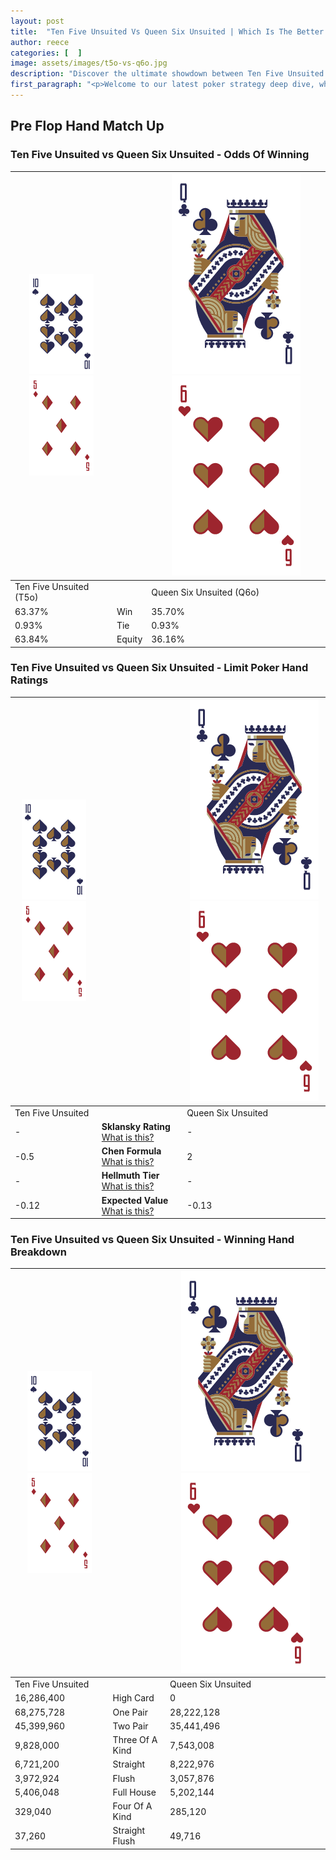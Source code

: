 ```yaml
---
layout: post
title:  "Ten Five Unsuited Vs Queen Six Unsuited | Which Is The Better Hand In Poker? A Complete Guide"
author: reece
categories: [  ]
image: assets/images/t5o-vs-q6o.jpg
description: "Discover the ultimate showdown between Ten Five Unsuited and Queen Six Unsuited in poker! Uncover the odds, strategies, and scenarios where one hand triumphs over the other. Get ready to up your poker game with this thrilling analysis."
first_paragraph: "<p>Welcome to our latest poker strategy deep dive, where we're pitting two distinct hands against each other in a high-stakes showdown: Ten Five Unsuited vs Queen Six Unsuited.</p><p>In the dynamic world of poker, every decision counts, and knowing which hand holds the upper hand is key to your success at the table.</p><p>In this article, we'll dissect these two hands, explore the scenarios where one dominates the other, and equip you with the knowledge to make strategic choices that can tip the odds in your favor.</p><p>Get ready to unravel the intriguing dynamics of these poker hands and elevate your game to new heights.</p>"
---
```




[comment]: # (sp0)

## Pre Flop Hand Match Up

<div class="table hand-ratings" markdown="1"> 



### Ten Five Unsuited vs Queen Six Unsuited - Odds Of Winning


    
| ![image info](assets/images/hand1/T.png) ![image info](assets/images/hand1/5o.png) |  | ![image info](assets/images/hand2/Q.png) ![image info](assets/images/hand2/6o.png) |
| -------- | -------- | -------- |
| Ten Five Unsuited (T5o) |  | Queen Six Unsuited (Q6o) |
| 63.37% | Win | 35.70% |
| 0.93% | Tie | 0.93% |
| 63.84% | Equity | 36.16% |




[comment]: # (sp1)



### Ten Five Unsuited vs Queen Six Unsuited - Limit Poker Hand Ratings


    
| ![image info](assets/images/hand1/T.png) ![image info](assets/images/hand1/5o.png) |  | ![image info](assets/images/hand2/Q.png) ![image info](assets/images/hand2/6o.png) |
| -------- | -------- | -------- |
| Ten Five Unsuited |  | Queen Six Unsuited |
| - | **Sklansky Rating** [What is this?](/sklansky-rating-explained) | - |
| -0.5 | **Chen Formula** [What is this?](/chen-formula-explained) | 2 |
| - | **Hellmuth Tier** [What is this?](/Hellmuth-tier-explained) | - |
| -0.12 | **Expected Value** [What is this?](/expected-value-explained) | -0.13 |




[comment]: # (sp2)



### Ten Five Unsuited vs Queen Six Unsuited - Winning Hand Breakdown


    
| ![image info](assets/images/hand1/T.png) ![image info](assets/images/hand1/5o.png) |  | ![image info](assets/images/hand2/Q.png) ![image info](assets/images/hand2/6o.png) |
| -------- | -------- | -------- |
| Ten Five Unsuited |  | Queen Six Unsuited |
| 16,286,400 | High Card | 0 |
| 68,275,728 | One Pair | 28,222,128 |
| 45,399,960 | Two Pair | 35,441,496 |
| 9,828,000 | Three Of A Kind | 7,543,008 |
| 6,721,200 | Straight | 8,222,976 |
| 3,972,924 | Flush | 3,057,876 |
| 5,406,048 | Full House | 5,202,144 |
| 329,040 | Four Of A Kind | 285,120 |
| 37,260 | Straight Flush | 49,716 |




[comment]: # (sp3)



</div>

[comment]: # (sp4)



[comment]: # (sp5)

